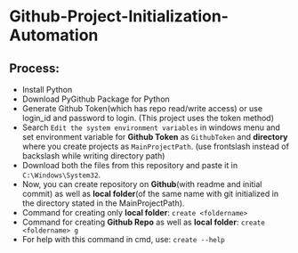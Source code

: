 # Github-Project-Initialization-Automation

## Process:
- Install Python
- Download PyGithub Package for Python
- Generate Github Token(which has repo read/write access) or use login_id and password to login.
  (This project uses the token method)
- Search `Edit the system environment variables` in windows menu and set environment variable for **Github Token** as `GithubToken` and **directory** where you create projects as     `MainProjectPath`. (use frontslash instead of backslash while writing directory path)
- Download both the files from this repository and paste it in `C:\Windows\System32`.
- Now, you can create repository on **Github**(with readme and initial commit) as well as **local folder**(of the same name with git initialized in the directory stated in the       MainProjectPath).
- Command for creating only **local folder**:
  `create <foldername>`
- Command for creating **Github Repo** as well as **local folder**:
  `create <foldername> g`
- For help with this command in cmd, use:
  `create --help`
